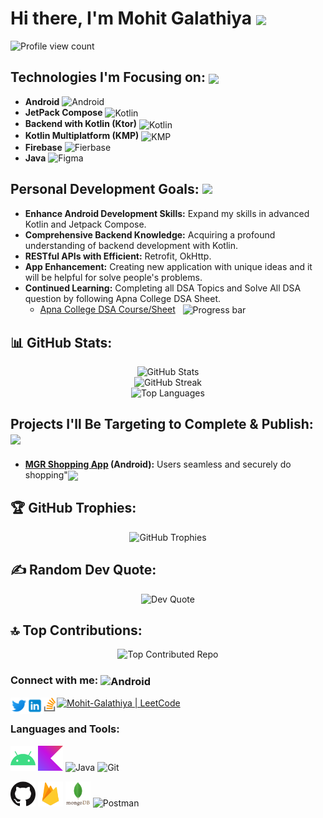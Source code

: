 
# Hi there, I'm Mohit Galathiya <img align="center" src="https://media.giphy.com/media/yxicUANit7fTdEdZgr/giphy.gif" width="35">
<img src="https://komarev.com/ghpvc/?username=Mohit-Galathiya&label=Profile%20views&color=1f6fea&style=plastic" alt="Profile view count"/>

<h2 align="left"> Technologies I'm Focusing on: <img align="center" src="https://media.giphy.com/media/UWyolgnwKnr8mfWZOY/giphy.gif" width="30"></h2>
<ul>
 <li><strong>Android</strong> <img alt="Android" title="Android" height="18" src="https://media4.giphy.com/media/llarwdtFqG63IlqUR1/giphy.gif?cid=6c09b952v5i4qser0lcudoggb0a50bfrsrb7w9ivm875qq6y&ep=v1_gifs_search&rid=giphy.gif&ct=g" /></li>
<li><strong>JetPack Compose</strong> <img align="center" alt="Kotlin" title="Jetpack Compose" height="15" src="https://developer.android.com/static/develop/ui/compose/images/landing-preview-animation.gif" /></li>
<li><strong>Backend with Kotlin (Ktor)</strong> <img align="center" alt="Kotlin" title="Kotlin" height="15" src="https://www.vectorlogo.zone/logos/kotlinlang/kotlinlang-icon.svg" /></li>
<li><strong>Kotlin Multiplatform (KMP)</strong> <img align="center" alt="KMP" title="KMP" height="25" src="https://github.com/gilbarbara/logos/blob/f133ea921b012052000964e3feb023b57146895b/logos/compose-multiplatform.svg" /></li>
<li><strong>Firebase</strong> <img align="top" alt="Fierbase" title="Fierbase" width="20" src="https://cdn.dribbble.com/users/6295/screenshots/2923288/firebaseload.gif" /></li>
<li><strong>Java</strong> <img align="top" alt="Figma" title="Java" width="20" src="https://media1.giphy.com/media/hO8uTzEOefFh3Yv5gm/giphy.gif?cid=6c09b952d7ta5s3fuus4ujgok85waxfrx2rdkmafy5ev7okg&ep=v1_internal_gif_by_id&rid=giphy.gif&ct=s" /></li>
</ul> 

## Personal Development Goals: <img src="https://media.giphy.com/media/rxzIRXC6RxNFRFOkJG/giphy.gif" width="20">
- **Enhance Android Development Skills:** Expand my skills in advanced Kotlin and Jetpack Compose.
- **Comprehensive Backend Knowledge:** Acquiring a profound understanding of backend development with Kotlin.
- **RESTful APIs with Efficient:** Retrofit, OkHttp.
- **App Enhancement:** Creating new application with unique ideas and it will be helpful for solve people's problems.
- **Continued Learning:** Completing all DSA Topics and Solve All DSA question by following Apna College DSA Sheet.
  * [Apna College DSA Course/Sheet]( https://bit.ly/DSAbyApnaCollege) &nbsp;  <img align="center" height="20" src="https://progress-bar.xyz/18" alt="Progress bar" />


## 📊 GitHub Stats:
<p align="center">
  <img src="https://github-readme-stats.vercel.app/api?username=Mohit-Galathiya&theme=dark&hide_border=false&include_all_commits=true&count_private=true" alt="GitHub Stats"/>
  <br/>
  <img src="https://github-readme-streak-stats.herokuapp.com/?user=Mohit-Galathiya&theme=dark&hide_border=false" alt="GitHub Streak"/>
  <br/>
  <img src="https://github-readme-stats.vercel.app/api/top-langs/?username=Mohit-Galathiya&theme=dark&hide_border=false&include_all_commits=true&count_private=true&layout=compact" alt="Top Languages"/>
</p>
 
## Projects I'll Be Targeting to Complete & Publish: <img src="https://media.giphy.com/media/GlHV2O0IpxAsRjVsNb/giphy.gif" width="30">
- **[MGR Shopping App](https://github.com/Mohit-Galathiya) (Android):** Users seamless and securely do shopping"<img align="center" src="https://media0.giphy.com/media/fwngit79a9VCjsSE43/200w.gif?cid=6c09b952vph2nxn451a9aepaoklsm58k4jqe5sw2xm3nsvts&ep=v1_gifs_search&rid=200w.gif&ct=g" width="30">


## 🏆 GitHub Trophies:
<p align="center">
  <img src="https://github-profile-trophy.vercel.app/?username=Mohit-Galathiya&theme=dark&no-frame=false&no-bg=false&margin-w=4" alt="GitHub Trophies"/>
</p>

## ✍️ Random Dev Quote:
<p align="center">
  <img src="https://quotes-github-readme.vercel.app/api?type=vetical&theme=dark" alt="Dev Quote"/>
</p>

## 🔝 Top Contributions:
<p align="center">
  <img src="https://github-contributor-stats.vercel.app/api?username=Mohit-Galathiya&limit=5&theme=dark&combine_all_yearly_contributions=true" alt="Top Contributed Repo"/>
</p>


### Connect with me: <img align="center" alt="Android" width="90" src="https://media.giphy.com/media/X7Oe8SfCbv5GSzDGFl/giphy.gif" />

<a href="https://twitter.com/Mohit_Galathiya" target="_blank">
  <img align="left" alt="Mohit-Galathiya | Twitter" width="26px" src="https://github.com/AkshayAshokCode/AkshayAshokCode/blob/main/icons/twitter.png"/>
</a>

<a href="https://www.linkedin.com/in/mohit-galathiya/" target="_blank">
  <img align="left" alt="Mohit-Galathiya | LinkedIn" width="26px" src="https://github.com/AkshayAshokCode/AkshayAshokCode/blob/main/icons/linkedin.png" />
</a>

<a href="https://leetcode.com/u/9BxatLryFU/" target="_blank">
  <img src="https://img.icons8.com/external-tal-revivo-shadow-tal-revivo/96/000000/external-level-up-your-coding-skills-and-quickly-land-a-job-logo-shadow-tal-revivo.png" alt="Mohit-Galathiya | LeetCode" width="26px" />
</a>

<a href="https://stackoverflow.com/users/1234567/mohit-galathiya" target="_blank">
  <img align="left" alt="Mohit-Galathiya | StackOverflow" height="22px" src="https://github.com/AkshayAshokCode/AkshayAshokCode/blob/main/icons/stackoverflow.png" />
</a>


<br>


### Languages and Tools:
<p align="left">
  <img alt="Android" title="Android" width="40" height="40" src="https://raw.githubusercontent.com/github/explore/80688e429a7d4ef2fca1e82350fe8e3517d3494d/topics/android/android.png" />
  <img alt="Kotlin" title="Kotlin" width="40" height="40" src="https://raw.githubusercontent.com/github/explore/80688e429a7d4ef2fca1e82350fe8e3517d3494d/topics/kotlin/kotlin.png" />
  <img alt="Java" title="Java" width="40" height="40" src="https://www.vectorlogo.zone/logos/java/java-icon.svg" />
  <img alt="Git" title="Git" width="45" height="45" src="https://www.vectorlogo.zone/logos/git-scm/git-scm-icon.svg" />
</p>

<p align="left">
  <img alt="GitHub" title="GitHub" width="40" height="40" src="https://raw.githubusercontent.com/github/explore/78df643247d429f6cc873026c0622819ad797942/topics/github/github.png" />
  <img alt="Firebase" title="Firebase" width="40" height="40" src="https://raw.githubusercontent.com/github/explore/80688e429a7d4ef2fca1e82350fe8e3517d3494d/topics/firebase/firebase.png" />
  <img alt="MongoDB" title="MongoDB" width="40" height="40" src="https://raw.githubusercontent.com/devicons/devicon/master/icons/mongodb/mongodb-original-wordmark.svg" />
  <img alt="Postman" title="Postman" width="40" height="40" src="https://www.vectorlogo.zone/logos/getpostman/getpostman-icon.svg" />
</p>


[twitter]: https://twitter.com/
[instagram]: [https://instagram.com/](https://www.instagram.com/galathiyamohit/profilecard/?igsh=MWV3MzRyc21waml6ag==)
[linkedin]: https://linkedin.com/in/
[stackoverflow]: https://stackoverflow.com/
[Leetcode]: [https://leetcode.com/u/Mohit_Galathiya/](https://leetcode.com/u/Mohit_Galathiya/)
